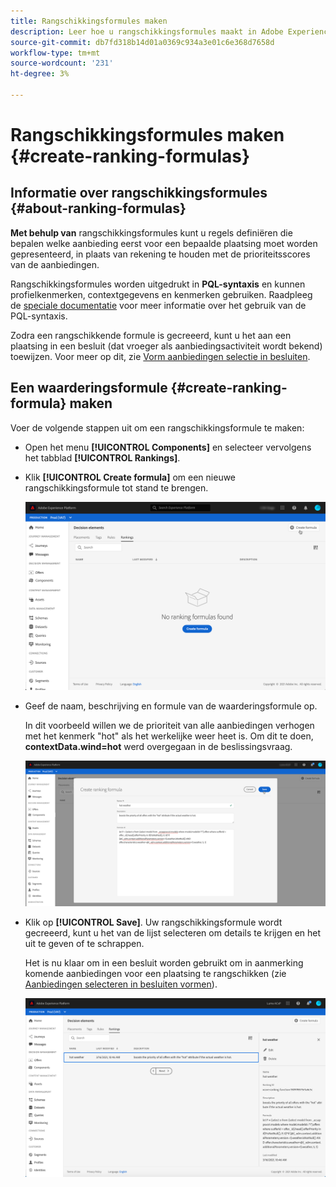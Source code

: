 ```yaml
---
title: Rangschikkingsformules maken
description: Leer hoe u rangschikkingsformules maakt in Adobe Experience Platform.
source-git-commit: db7fd318b14d01a0369c934a3e01c6e368d7658d
workflow-type: tm+mt
source-wordcount: '231'
ht-degree: 3%

---
```


# Rangschikkingsformules maken {#create-ranking-formulas}

## Informatie over rangschikkingsformules {#about-ranking-formulas}

**Met behulp van** rangschikkingsformules kunt u regels definiëren die bepalen welke aanbieding eerst voor een bepaalde plaatsing moet worden gepresenteerd, in plaats van rekening te houden met de prioriteitsscores van de aanbiedingen.

Rangschikkingsformules worden uitgedrukt in **PQL-syntaxis** en kunnen profielkenmerken, contextgegevens en kenmerken gebruiken. Raadpleeg de [speciale documentatie](https://experienceleague.adobe.com/docs/experience-platform/segmentation/pql/overview.html) voor meer informatie over het gebruik van de PQL-syntaxis.

Zodra een rangschikkende formule is gecreeerd, kunt u het aan een plaatsing in een besluit (dat vroeger als aanbiedingsactiviteit wordt bekend) toewijzen. Voor meer op dit, zie [Vorm aanbiedingen selectie in besluiten](../offer-activities/configure-offer-selection.md).

## Een waarderingsformule {#create-ranking-formula} maken

Voer de volgende stappen uit om een rangschikkingsformule te maken:

* Open het menu **[!UICONTROL Components]** en selecteer vervolgens het tabblad **[!UICONTROL Rankings]**.

* Klik **[!UICONTROL Create formula]** om een nieuwe rangschikkingsformule tot stand te brengen.

   ![](../../assets/ranking-create-formula.png)

* Geef de naam, beschrijving en formule van de waarderingsformule op.

   In dit voorbeeld willen we de prioriteit van alle aanbiedingen verhogen met het kenmerk &quot;hot&quot; als het werkelijke weer heet is. Om dit te doen, **contextData.wind=hot** werd overgegaan in de beslissingsvraag.

   ![](../../assets/ranking-syntax.png)

* Klik op **[!UICONTROL Save]**. Uw rangschikkingsformule wordt gecreeerd, kunt u het van de lijst selecteren om details te krijgen en het uit te geven of te schrappen.

   Het is nu klaar om in een besluit worden gebruikt om in aanmerking komende aanbiedingen voor een plaatsing te rangschikken (zie [Aanbiedingen selecteren in besluiten vormen](../offer-activities/configure-offer-selection.md)).

   ![](../../assets/ranking-formula-created.png)

